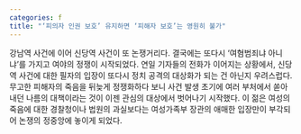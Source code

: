 ```yaml
---
categories: f
title: "‘피의자 인권 보호’ 유지하면 ‘피해자 보호’는 영원히 불가"
---
```

강남역 사건에 이어 신당역 사건이 또 논쟁거리다. 결국에는 또다시 ‘여혐범죄냐 아니냐’를 가지고 여야의 정쟁이 시작되었다. 연일 기자들의 전화가 이어지는 상황에서, 신당역 사건에 대한 필자의 입장이 또다시 정치 공격의 대상화가 되는 건 아닌지 우려스럽다.무고한 피해자의 죽음을 뒤늦게 정쟁화하다 보니 사건 발생 초기에 여러 부처에서 쏟아내던 나름의 대책이라는 것이 이젠 관심의 대상에서 벗어나기 시작했다. 이 젊은 여성의 죽음에 대한 경찰청이나 법원의 과실보다는 여성가족부 장관의 애매한 입장만이 부각되어 논쟁의 정중앙에 놓이게 되었다.